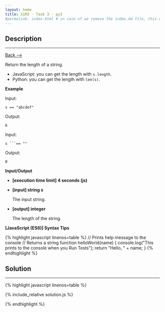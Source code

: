 ```yaml
---
layout: home
title: S1M3 - Task 3 - py3
#permalink: index.html # in case of we remove the index.md file, this doc will be the index page
---
```


<div class="row">
<div class="columnStmt" markdown="1">

##  Description
------

[Back --> ](../README.md)

Return the length of a string.

-   JavaScript: you can get the length with `s.length`.
-   Python: you can get the length with `len(s)`.

**Example**

Input:
```
s == "abcdef"
```
Output:
```
6
```
Input:
```
s ```== ""
```
Output:
```
0
```

**Input/Output**

* **[execution time limit] 4 seconds (js)**

* **[input] string s**

    The input string.

* **[output] integer**

    The length of the string.

**[JavaScript (ES6)] Syntax Tips**

{% highlight javascript linenos=table %}
// Prints help message to the console
// Returns a string
function helloWorld(name) {
    console.log("This prints to the console when you Run Tests");
    return "Hello, " + name;
}
{% endhighlight %}

</div>
<div class="columnSol" markdown="1">

## Solution
------

{% highlight javascript linenos=table %}

{% include_relative solution.js %}

{% endhighlight %}

</div>
</div>